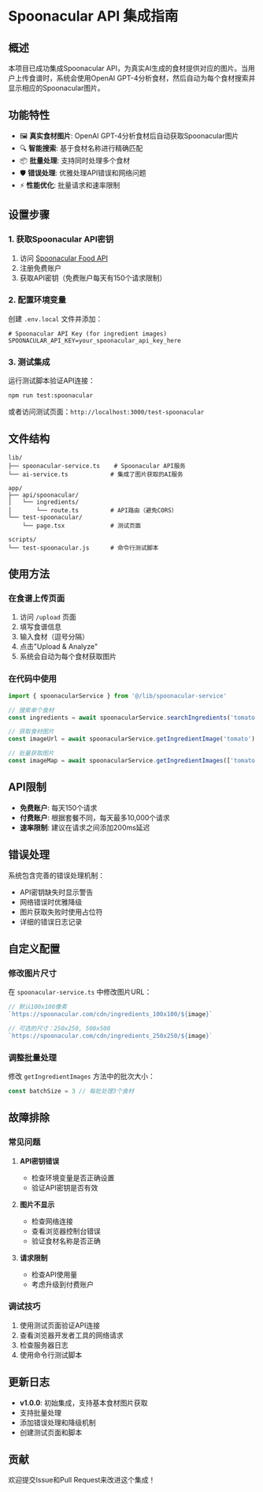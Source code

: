 # Spoonacular API 集成指南

## 概述

本项目已成功集成Spoonacular API，为真实AI生成的食材提供对应的图片。当用户上传食谱时，系统会使用OpenAI GPT-4分析食材，然后自动为每个食材搜索并显示相应的Spoonacular图片。

## 功能特性

- 🖼️ **真实食材图片**: OpenAI GPT-4分析食材后自动获取Spoonacular图片
- 🔍 **智能搜索**: 基于食材名称进行精确匹配
- 📦 **批量处理**: 支持同时处理多个食材
- 🛡️ **错误处理**: 优雅处理API错误和网络问题
- ⚡ **性能优化**: 批量请求和速率限制

## 设置步骤

### 1. 获取Spoonacular API密钥

1. 访问 [Spoonacular Food API](https://spoonacular.com/food-api)
2. 注册免费账户
3. 获取API密钥（免费账户每天有150个请求限制）

### 2. 配置环境变量

创建 `.env.local` 文件并添加：

```env
# Spoonacular API Key (for ingredient images)
SPOONACULAR_API_KEY=your_spoonacular_api_key_here
```

### 3. 测试集成

运行测试脚本验证API连接：

```bash
npm run test:spoonacular
```

或者访问测试页面：`http://localhost:3000/test-spoonacular`

## 文件结构

```
lib/
├── spoonacular-service.ts    # Spoonacular API服务
└── ai-service.ts            # 集成了图片获取的AI服务

app/
├── api/spoonacular/
│   └── ingredients/
│       └── route.ts         # API路由（避免CORS）
└── test-spoonacular/
    └── page.tsx             # 测试页面

scripts/
└── test-spoonacular.js      # 命令行测试脚本
```

## 使用方法

### 在食谱上传页面

1. 访问 `/upload` 页面
2. 填写食谱信息
3. 输入食材（逗号分隔）
4. 点击"Upload & Analyze"
5. 系统会自动为每个食材获取图片

### 在代码中使用

```typescript
import { spoonacularService } from '@/lib/spoonacular-service'

// 搜索单个食材
const ingredients = await spoonacularService.searchIngredients('tomato', 5)

// 获取食材图片
const imageUrl = await spoonacularService.getIngredientImage('tomato')

// 批量获取图片
const imageMap = await spoonacularService.getIngredientImages(['tomato', 'onion', 'garlic'])
```

## API限制

- **免费账户**: 每天150个请求
- **付费账户**: 根据套餐不同，每天最多10,000个请求
- **速率限制**: 建议在请求之间添加200ms延迟

## 错误处理

系统包含完善的错误处理机制：

- API密钥缺失时显示警告
- 网络错误时优雅降级
- 图片获取失败时使用占位符
- 详细的错误日志记录

## 自定义配置

### 修改图片尺寸

在 `spoonacular-service.ts` 中修改图片URL：

```typescript
// 默认100x100像素
`https://spoonacular.com/cdn/ingredients_100x100/${image}`

// 可选的尺寸：250x250, 500x500
`https://spoonacular.com/cdn/ingredients_250x250/${image}`
```

### 调整批量处理

修改 `getIngredientImages` 方法中的批次大小：

```typescript
const batchSize = 3 // 每批处理3个食材
```

## 故障排除

### 常见问题

1. **API密钥错误**
   - 检查环境变量是否正确设置
   - 验证API密钥是否有效

2. **图片不显示**
   - 检查网络连接
   - 查看浏览器控制台错误
   - 验证食材名称是否正确

3. **请求限制**
   - 检查API使用量
   - 考虑升级到付费账户

### 调试技巧

1. 使用测试页面验证API连接
2. 查看浏览器开发者工具的网络请求
3. 检查服务器日志
4. 使用命令行测试脚本

## 更新日志

- **v1.0.0**: 初始集成，支持基本食材图片获取
- 支持批量处理
- 添加错误处理和降级机制
- 创建测试页面和脚本

## 贡献

欢迎提交Issue和Pull Request来改进这个集成！ 